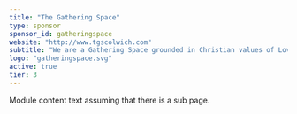 ```yaml
---
title: "The Gathering Space"
type: sponsor
sponsor_id: gatheringspace
website: "http://www.tgscolwich.com"
subtitle: "We are a Gathering Space grounded in Christian values of Love, Integrity and Humility."
logo: "gatheringspace.svg"
active: true
tier: 3
---
```

Module content text assuming that there is a sub page.